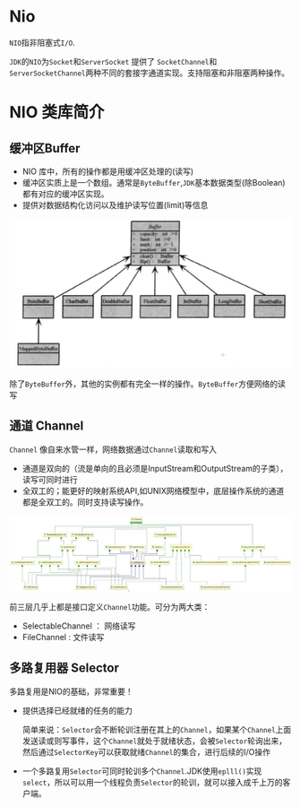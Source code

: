# Nio
`NIO`指非阻塞式`I/O`.

`JDK`的`NIO`为`Socket`和`ServerSocket` 提供了 `SocketChannel`和`ServerSocketChannel`两种不同的套接字通道实现。支持阻塞和非阻塞两种操作。

# NIO 类库简介
## 缓冲区Buffer
- NIO 库中，所有的操作都是用缓冲区处理的(读写)
- 缓冲区实质上是一个数组。通常是`ByteBuffer`,`JDK`基本数据类型(除Boolean)都有对应的缓冲区实现。 
- 提供对数据结构化访问以及维护读写位置(limit)等信息

![](/assets/image/netty-niostart-nio-buffer.jpg)

除了`ByteBuffer`外，其他的实例都有完全一样的操作。`ByteBuffer`方便网络的读写

## 通道 Channel
`Channel` 像自来水管一样，网络数据通过`Channel`读取和写入
- 通道是双向的（流是单向的且必须是InputStream和OutputStream的子类），读写可同时进行
- 全双工的；能更好的映射系统API,如UNIX网络模型中，底层操作系统的通道都是全双工的。同时支持读写操作。

![](/assets/netty-niostart-nio-channel.jpg)

前三层几乎上都是接口定义`Channel`功能。可分为两大类：
- SelectableChannel ： 网络读写
- FileChannel : 文件读写

## 多路复用器 Selector
多路复用是NIO的基础，非常重要！

- 提供选择已经就绪的任务的能力
   
   简单来说：`Selector`会不断轮训注册在其上的`Channel`，如果某个`Channel`上面发送读或则写事件，这个`Channel`就处于就绪状态，会被`Selector`轮询出来，然后通过`SelectorKey`可以获取就绪`Channel`的集合，进行后续的I/O操作
   
- 一个多路复用`Selector`可同时轮训多个`Channel`.JDK使用`eplll()`实现`select`，所以可以用一个线程负责`Selector`的轮训，就可以接入成千上万的客户端。   
    